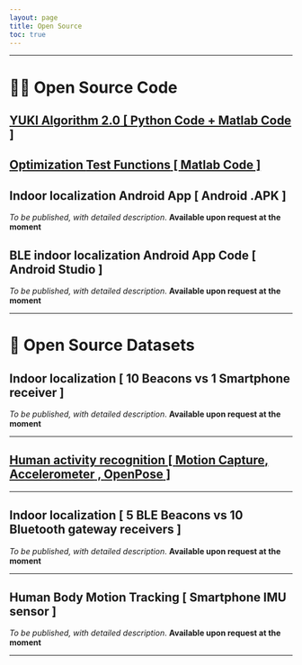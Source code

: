 ```yaml
---
layout: page
title: Open Source
toc: true
---
```


---

# 👨‍💻 Open Source Code

<!-- ## <a href="{{site.baseurl}}/posts/Yuki-Algorithm-01"> **YUKI Algorithm 1.0** [ Matlab Code ] </a>  -->

## <a href="{{site.baseurl}}/posts/Yuki-Algorithm-02"> **YUKI Algorithm 2.0** [ Python Code + Matlab Code ] </a>

## <a href="{{site.baseurl}}/posts/plugin-optimization-testing"> Optimization **Test Functions** [ Matlab Code ] </a>

##  Indoor localization **Android App** [ Android .APK ]

*To be published, with detailed description*. **Available upon request at the moment**

## BLE indoor localization **Android App Code** [ Android Studio ]  

*To be published, with detailed description*. **Available upon request at the moment**

---

# 💾 Open Source Datasets

## Indoor localization [ **10 Beacons** vs **1 Smartphone receiver** ]

*To be published, with detailed description*. **Available upon request at the moment**

---

## <a href="{{site.baseurl}}/posts/Human-Activity-Recognition"> Human activity recognition [ **Motion Capture**, **Accelerometer** , **OpenPose** ] </a>

---

## Indoor localization [ **5 BLE Beacons** vs **10 Bluetooth gateway receivers** ]

*To be published, with detailed description*. **Available upon request at the moment**

---

## Human Body Motion Tracking [ **Smartphone IMU sensor** ]

*To be published, with detailed description*. **Available upon request at the moment**

---
